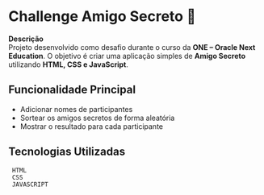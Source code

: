 # Challenge Amigo Secreto 🎁

**Descrição**  
Projeto desenvolvido como desafio durante o curso da **ONE – Oracle Next Education**. O objetivo é criar uma aplicação simples de **Amigo Secreto** utilizando **HTML, CSS e JavaScript**.

## Funcionalidade Principal
- Adicionar nomes de participantes
- Sortear os amigos secretos de forma aleatória
- Mostrar o resultado para cada participante

## Tecnologias Utilizadas

```
 HTML
 CSS
 JAVASCRIPT

